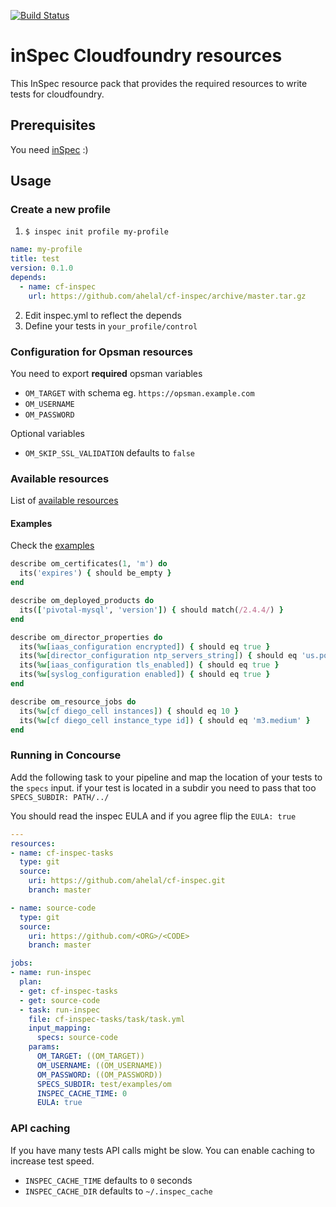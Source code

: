 [![Build Status](https://travis-ci.org/ahelal/cf-inspec.svg?branch=master)](https://travis-ci.org/ahelal/cf-inspec)

# inSpec Cloudfoundry resources

This InSpec resource pack that provides the required resources to write tests for cloudfoundry.

## Prerequisites

You need [inSpec](https://www.inspec.io/downloads/) :)

## Usage
### Create a new profile

1. `$ inspec init profile my-profile`

```yaml
name: my-profile
title: test
version: 0.1.0
depends:
  - name: cf-inspec
    url: https://github.com/ahelal/cf-inspec/archive/master.tar.gz
```

2. Edit inspec.yml to reflect the depends
3. Define your tests in `your_profile/control`

### Configuration for Opsman resources

You need to export **required** opsman variables
* `OM_TARGET` with schema eg. `https://opsman.example.com`
* `OM_USERNAME`
* `OM_PASSWORD`

Optional variables
* `OM_SKIP_SSL_VALIDATION` defaults to `false`

### Available resources

List of [available resources](doc/opsman)

#### Examples

Check the [examples](test/examples/opsman/controls)

```ruby
describe om_certificates(1, 'm') do
  its('expires') { should be_empty }
end

describe om_deployed_products do
  its(['pivotal-mysql', 'version']) { should match(/2.4.4/) }
end

describe om_director_properties do
  its(%w[iaas_configuration encrypted]) { should eq true }
  its(%w[director_configuration ntp_servers_string]) { should eq 'us.pool.ntp.org, time.google.com' }
  its(%w[iaas_configuration tls_enabled]) { should eq true }
  its(%w[syslog_configuration enabled]) { should eq true }
end

describe om_resource_jobs do
  its(%w[cf diego_cell instances]) { should eq 10 }
  its(%w[cf diego_cell instance_type id]) { should eq 'm3.medium' }
end
```

### Running in Concourse

Add the following task to your pipeline and map the location of your tests to the `specs` input. if your test is located in a subdir you need to pass that too `SPECS_SUBDIR: PATH/../`

You should read the inspec EULA and if you agree flip the `EULA: true`

```yaml
---
resources:
- name: cf-inspec-tasks
  type: git
  source:
    uri: https://github.com/ahelal/cf-inspec.git
    branch: master

- name: source-code
  type: git
  source:
    uri: https://github.com/<ORG>/<CODE>
    branch: master

jobs:
- name: run-inspec
  plan:
  - get: cf-inspec-tasks
  - get: source-code
  - task: run-inspec
    file: cf-inspec-tasks/task/task.yml
    input_mapping:
      specs: source-code
    params:
      OM_TARGET: ((OM_TARGET))
      OM_USERNAME: ((OM_USERNAME))
      OM_PASSWORD: ((OM_PASSWORD))
      SPECS_SUBDIR: test/examples/om
      INSPEC_CACHE_TIME: 0
      EULA: true
```

### API caching

If you have many tests API calls might be slow. You can enable caching to increase test speed.
* `INSPEC_CACHE_TIME` defaults to `0` seconds
* `INSPEC_CACHE_DIR` defaults to `~/.inspec_cache`

